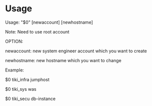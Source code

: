 # Usage

Usage: "$0" [newaccount] [newhostname]

Note: Need to use root account


OPTION:

 newaccount: new system engineer account which you want to create
 
 newhostname: new hostname which you want to change
 


Example:

  $0 tiki_infra jumphost
  
  $0 tiki_sys was
  
  $0 tiki_secu db-instance
